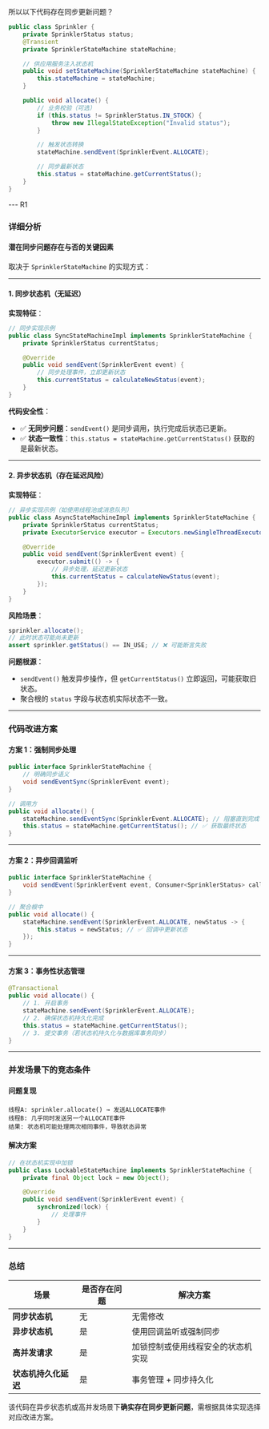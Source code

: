 所以以下代码存在同步更新问题？

```java
public class Sprinkler {
    private SprinklerStatus status;
    @Transient
    private SprinklerStateMachine stateMachine;

    // 供应用服务注入状态机
    public void setStateMachine(SprinklerStateMachine stateMachine) {
        this.stateMachine = stateMachine;
    }

    public void allocate() {
        // 业务校验（可选）
        if (this.status != SprinklerStatus.IN_STOCK) {
            throw new IllegalStateException("Invalid status");
        }

        // 触发状态转换
        stateMachine.sendEvent(SprinklerEvent.ALLOCATE);

        // 同步最新状态
        this.status = stateMachine.getCurrentStatus();
    }
}
```

--- R1

### 详细分析

#### **潜在同步问题存在与否的关键因素**

取决于 `SprinklerStateMachine` 的实现方式：

---

#### **1. 同步状态机（无延迟）**

**实现特征**：

```java
// 同步实现示例
public class SyncStateMachineImpl implements SprinklerStateMachine {
    private SprinklerStatus currentStatus;

    @Override
    public void sendEvent(SprinklerEvent event) {
        // 同步处理事件，立即更新状态
        this.currentStatus = calculateNewStatus(event);
    }
}
```

**代码安全性**：

- ✅ **无同步问题**：`sendEvent()` 是同步调用，执行完成后状态已更新。
- ✅ **状态一致性**：`this.status = stateMachine.getCurrentStatus()` 获取的是最新状态。

---

#### **2. 异步状态机（存在延迟风险）**

**实现特征**：

```java
// 异步实现示例（如使用线程池或消息队列）
public class AsyncStateMachineImpl implements SprinklerStateMachine {
    private SprinklerStatus currentStatus;
    private ExecutorService executor = Executors.newSingleThreadExecutor();

    @Override
    public void sendEvent(SprinklerEvent event) {
        executor.submit(() -> {
            // 异步处理，延迟更新状态
            this.currentStatus = calculateNewStatus(event);
        });
    }
}
```

**风险场景**：

```java
sprinkler.allocate();
// 此时状态可能尚未更新
assert sprinkler.getStatus() == IN_USE; // ❌ 可能断言失败
```

**问题根源**：

- `sendEvent()` 触发异步操作，但 `getCurrentStatus()` 立即返回，可能获取旧状态。
- 聚合根的 `status` 字段与状态机实际状态不一致。

---

### **代码改进方案**

#### **方案 1：强制同步处理**

```java
public interface SprinklerStateMachine {
    // 明确同步语义
    void sendEventSync(SprinklerEvent event);
}

// 调用方
public void allocate() {
    stateMachine.sendEventSync(SprinklerEvent.ALLOCATE); // 阻塞直到完成
    this.status = stateMachine.getCurrentStatus(); // ✅ 获取最终状态
}
```

---

#### **方案 2：异步回调监听**

```java
public interface SprinklerStateMachine {
    void sendEvent(SprinklerEvent event, Consumer<SprinklerStatus> callback);
}

// 聚合根中
public void allocate() {
    stateMachine.sendEvent(SprinklerEvent.ALLOCATE, newStatus -> {
        this.status = newStatus; // ✅ 回调中更新状态
    });
}
```

---

#### **方案 3：事务性状态管理**

```java
@Transactional
public void allocate() {
    // 1. 开启事务
    stateMachine.sendEvent(SprinklerEvent.ALLOCATE);
    // 2. 确保状态机持久化完成
    this.status = stateMachine.getCurrentStatus();
    // 3. 提交事务（若状态机持久化与数据库事务同步）
}
```

---

### **并发场景下的竞态条件**

#### **问题复现**

```text
线程A: sprinkler.allocate() → 发送ALLOCATE事件
线程B: 几乎同时发送另一个ALLOCATE事件
结果: 状态机可能处理两次相同事件，导致状态异常
```

#### **解决方案**

```java
// 在状态机实现中加锁
public class LockableStateMachine implements SprinklerStateMachine {
    private final Object lock = new Object();

    @Override
    public void sendEvent(SprinklerEvent event) {
        synchronized(lock) {
            // 处理事件
        }
    }
}
```

---

### **总结**

| **场景**             | **是否存在问题** | **解决方案**                       |
| -------------------- | ---------------- | ---------------------------------- |
| **同步状态机**       | 无               | 无需修改                           |
| **异步状态机**       | 是               | 使用回调监听或强制同步             |
| **高并发请求**       | 是               | 加锁控制或使用线程安全的状态机实现 |
| **状态机持久化延迟** | 是               | 事务管理 + 同步持久化              |

该代码在异步状态机或高并发场景下**确实存在同步更新问题**，需根据具体实现选择对应改进方案。
